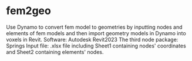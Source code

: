# fem2geo
Use Dynamo to convert fem model to geometries by inputting nodes and elements of fem models and then import geometry models in Dynamo into voxels in Revit.
Software: Autodesk Revit2023
The third node package: Springs
Input file: .xlsx file including Sheet1 containing nodes' coordinates and Sheet2 containing elements' nodes.

